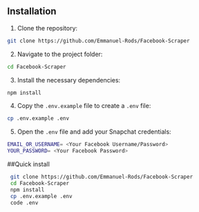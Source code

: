 ## Installation
1. Clone the repository:
 ```bash
 git clone https://github.com/Emmanuel-Rods/Facebook-Scraper
 ```
2. Navigate to the project folder:
```bash
cd Facebook-Scraper
```
3. Install the necessary dependencies:
```bash
npm install
```
4. Copy the `.env.example` file to create a `.env` file:
```bash
cp .env.example .env
```
5. Open the `.env` file and add your Snapchat credentials:
```bash 
EMAIL_OR_USERNAME= <Your Facebook Username/Password>
YOUR_PASSWORD= <Your Facebook Password>
```

##Quick install
```bash
 git clone https://github.com/Emmanuel-Rods/Facebook-Scraper
 cd Facebook-Scraper
 npm install
 cp .env.example .env
 code .env
```
